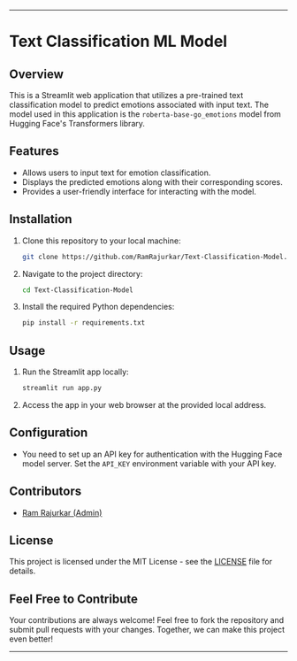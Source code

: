 
---

# Text Classification ML Model

## Overview
This is a Streamlit web application that utilizes a pre-trained text classification model to predict emotions associated with input text. The model used in this application is the `roberta-base-go_emotions` model from Hugging Face's Transformers library.

## Features
- Allows users to input text for emotion classification.
- Displays the predicted emotions along with their corresponding scores.
- Provides a user-friendly interface for interacting with the model.

## Installation
1. Clone this repository to your local machine:
   ```bash
   git clone https://github.com/RamRajurkar/Text-Classification-Model.git
   ```
2. Navigate to the project directory:
   ```bash
   cd Text-Classification-Model
   ```
3. Install the required Python dependencies:
   ```bash
   pip install -r requirements.txt
   ```

## Usage
1. Run the Streamlit app locally:
   ```bash
   streamlit run app.py
   ```
2. Access the app in your web browser at the provided local address.

## Configuration
- You need to set up an API key for authentication with the Hugging Face model server. Set the `API_KEY` environment variable with your API key.

## Contributors
- [Ram Rajurkar (Admin)](https://github.com/RamRajurkar)

## License
This project is licensed under the MIT License - see the [LICENSE](LICENSE) file for details.

## Feel Free to Contribute
Your contributions are always welcome! Feel free to fork the repository and submit pull requests with your changes. Together, we can make this project even better!

---
